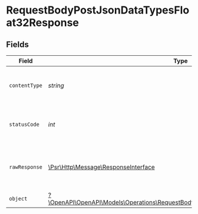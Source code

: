 # RequestBodyPostJsonDataTypesFloat32Response


## Fields

| Field                                                                                                                                                             | Type                                                                                                                                                              | Required                                                                                                                                                          | Description                                                                                                                                                       |
| ----------------------------------------------------------------------------------------------------------------------------------------------------------------- | ----------------------------------------------------------------------------------------------------------------------------------------------------------------- | ----------------------------------------------------------------------------------------------------------------------------------------------------------------- | ----------------------------------------------------------------------------------------------------------------------------------------------------------------- |
| `contentType`                                                                                                                                                     | *string*                                                                                                                                                          | :heavy_check_mark:                                                                                                                                                | HTTP response content type for this operation                                                                                                                     |
| `statusCode`                                                                                                                                                      | *int*                                                                                                                                                             | :heavy_check_mark:                                                                                                                                                | HTTP response status code for this operation                                                                                                                      |
| `rawResponse`                                                                                                                                                     | [\Psr\Http\Message\ResponseInterface](https://www.php-fig.org/psr/psr-7/#33-psrhttpmessageresponseinterface)                                                      | :heavy_minus_sign:                                                                                                                                                | Raw HTTP response; suitable for custom response parsing                                                                                                           |
| `object`                                                                                                                                                          | [?\OpenAPI\OpenAPI\Models\Operations\RequestBodyPostJsonDataTypesFloat32ResponseBody](../../Models/Operations/RequestBodyPostJsonDataTypesFloat32ResponseBody.md) | :heavy_minus_sign:                                                                                                                                                | OK                                                                                                                                                                |